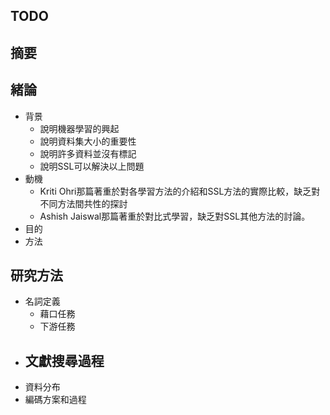 ## TODO

## 摘要

## 緒論
- 背景
	- 說明機器學習的興起
	- 說明資料集大小的重要性
	- 說明許多資料並沒有標記
	- 說明SSL可以解決以上問題
- 動機
	- Kriti Ohri那篇著重於對各學習方法的介紹和SSL方法的實際比較，缺乏對不同方法間共性的探討
	- Ashish Jaiswal那篇著重於對比式學習，缺乏對SSL其他方法的討論。
- 目的
- 方法

## 研究方法
- 名詞定義
	- 藉口任務
	- 下游任務
- 文獻搜尋過程
	- 
- 資料分布
- 編碼方案和過程
